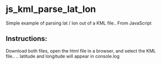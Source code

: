 # js_kml_parse_lat_lon
Simple example of parsing lat / lon out of a KML file.. From JavaScript

## Instructions:
Download both files, open the html file in a browser, and select the KML file.. 
.. latitude and longitude will appear in console.log


